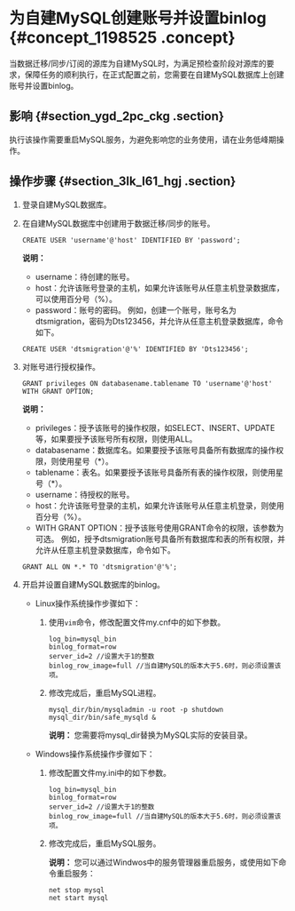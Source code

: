 # 为自建MySQL创建账号并设置binlog {#concept_1198525 .concept}

当数据迁移/同步/订阅的源库为自建MySQL时，为满足预检查阶段对源库的要求，保障任务的顺利执行，在正式配置之前，您需要在自建MySQL数据库上创建账号并设置binlog。

## 影响 {#section_ygd_2pc_ckg .section}

执行该操作需要重启MySQL服务，为避免影响您的业务使用，请在业务低峰期操作。

## 操作步骤 {#section_3lk_l61_hgj .section}

1.  登录自建MySQL数据库。
2.  在自建MySQL数据库中创建用于数据迁移/同步的账号。

    ``` {#codeblock_urb_pvd_ces}
    CREATE USER 'username'@'host' IDENTIFIED BY 'password';
    ```

    **说明：** 

    -   username：待创建的账号。
    -   host：允许该账号登录的主机，如果允许该账号从任意主机登录数据库，可以使用百分号（%）。
    -   password：账号的密码。
    例如，创建一个账号，账号名为dtsmigration，密码为Dts123456，并允许从任意主机登录数据库，命令如下。

    ``` {#codeblock_ypv_fpj_98m}
    CREATE USER 'dtsmigration'@'%' IDENTIFIED BY 'Dts123456';
    ```

3.  对账号进行授权操作。

    ``` {#codeblock_se3_4kr_aat}
    GRANT privileges ON databasename.tablename TO 'username'@'host' WITH GRANT OPTION;
    ```

    **说明：** 

    -   privileges：授予该账号的操作权限，如SELECT、INSERT、UPDATE等，如果要授予该账号所有权限，则使用ALL。
    -   databasename：数据库名。如果要授予该账号具备所有数据库的操作权限，则使用星号（\*）。
    -   tablename：表名。如果要授予该账号具备所有表的操作权限，则使用星号（\*）。
    -   username：待授权的账号。
    -   host：允许该账号登录的主机，如果允许该账号从任意主机登录，则使用百分号（%）。
    -   WITH GRANT OPTION：授予该账号使用GRANT命令的权限，该参数为可选。
    例如，授予dtsmigration账号具备所有数据库和表的所有权限，并允许从任意主机登录数据库，命令如下。

    ``` {#codeblock_2ph_zzw_69g}
    GRANT ALL ON *.* TO 'dtsmigration'@'%';
    ```

4.  开启并设置自建MySQL数据库的binlog。
    -   Linux操作系统操作步骤如下：
        1.  使用`vim`命令，修改配置文件my.cnf中的如下参数。

            ``` {#codeblock_2zh_waq_ofn}
            log_bin=mysql_bin
            binlog_format=row
            server_id=2 //设置大于1的整数
            binlog_row_image=full //当自建MySQL的版本大于5.6时，则必须设置该项。
            ```

        2.  修改完成后，重启MySQL进程。

            ``` {#codeblock_2f1_a7o_rwd}
            mysql_dir/bin/mysqladmin -u root -p shutdown
            mysql_dir/bin/safe_mysqld &
            ```

            **说明：** 您需要将mysql\_dir替换为MySQL实际的安装目录。

    -   Windows操作系统操作步骤如下：
        1.  修改配置文件my.ini中的如下参数。

            ``` {#codeblock_5ts_dnv_sm0}
            log_bin=mysql_bin
            binlog_format=row
            server_id=2 //设置大于1的整数
            binlog_row_image=full //当自建MySQL的版本大于5.6时，则必须设置该项。
            ```

        2.  修改完成后，重启MySQL服务。

            **说明：** 您可以通过Windwos中的服务管理器重启服务，或使用如下命令重启服务：

            ``` {#codeblock_8u3_j21_yue}
            net stop mysql
            net start mysql
            ```


